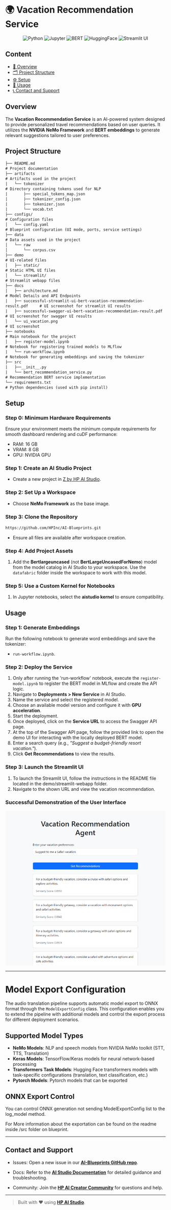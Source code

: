 # 🌍 Vacation Recommendation Service

<div align="center">

![Python](https://img.shields.io/badge/Python-3.11+-blue.svg?logo=python)
![Jupyter](https://img.shields.io/badge/Jupyter-supported-orange.svg?logo=jupyter)
![BERT](https://img.shields.io/badge/BERT-embeddings-lightgreen.svg)
![HuggingFace](https://img.shields.io/badge/Hugging--Face-model-yellow.svg?logo=huggingface)
![Streamlit UI](https://img.shields.io/badge/User%20Interface-Streamlit-ff4b4b.svg?logo=streamlit)

</div>

## Content

- [🧠 Overview](#overview)
- [🗂 Project Structure](#project-structure)
- [⚙️ Setup](#setup)
- [🚀 Usage](#usage)
- [📞 Contact and Support](#contact-and-support)

## Overview

The **Vacation Recommendation Service** is an AI-powered system designed to provide personalized travel recommendations based on user queries. It utilizes the **NVIDIA NeMo Framework** and **BERT embeddings** to generate relevant suggestions tailored to user preferences.

## Project Structure

```
├── README.md                                                               # Project documentation
├── artifacts                                                               # Artifacts used in the project
|   └── tokenizer                                                           # Directory containing tokens used for NLP
|       ├── special_tokens_map.json
|       ├── tokenizer_config.json
|       ├── tokenizer.json
|       └── vocab.txt
├── configs/                                                                # Configuration files
│   └── config.yaml                                                         # Blueprint configuration (UI mode, ports, service settings)
├── data                                                                    # Data assets used in the project
│   └── raw
│       └── corpus.csv
├── demo                                                                    # UI-related files
│   ├── static/                                                             # Static HTML UI files
│   └── streamlit/                                                          # Streamlit webapp files
├── docs
│   ├── architecture.md                                                     # Model Details and API Endpoints
|   ├── successful-streamlit-ui-bert-vacation-recommendation-result.pdf     # UI screenshot for streamlit UI results
|   ├── successful-swagger-ui-bert-vacation-recommendation-result.pdf       # UI screenshot for swagger UI results
│   └── ui_vacation.png                                                     # UI screenshot
├── notebooks                                                               # Main notebook for the project
│   ├── register-model.ipynb                                                # Notebook for registering trained models to MLflow
|   └── run-workflow.ipynb                                                  # Notebook for generating embeddings and saving the tokenizer
├── src
|   ├──__init__.py
|   └── bert_recommendation_service.py                                       # Recommendation BERT service implementation
└── requirements.txt                                                        # Python dependencies (used with pip install)
```

## Setup

### Step 0: Minimum Hardware Requirements

Ensure your environment meets the minimum compute requirements for smooth dashboard rendering and cuDF performance:

- RAM: 16 GB
- VRAM: 8 GB
- GPU: NVIDIA GPU

### Step 1: Create an AI Studio Project

- Create a new project in [Z by HP AI Studio](https://zdocs.datascience.hp.com/docs/aistudio/overview).

### Step 2: Set Up a Workspace

- Choose **NeMo Framework** as the base image.

### Step 3: Clone the Repository

```bash
https://github.com/HPInc/AI-Blueprints.git
```

- Ensure all files are available after workspace creation.

### Step 4: Add Project Assets

1. Add the **Bertlargeuncased** (not **BertLargeUncasedForNemo**) model from the model catalog in AI Studio to your workspace. Use the `datafabric` folder inside the workspace to work with this model.

### Step 5: Use a Custom Kernel for Notebooks

1. In Jupyter notebooks, select the **aistudio kernel** to ensure compatibility.

## Usage

### Step 1: Generate Embeddings

Run the following notebook to generate word embeddings and save the tokenizer:

- `run-workflow.ipynb`.

### Step 2: Deploy the Service

1. Only after running the 'run-workflow' notebook, execute the `register-model.ipynb` to register the BERT model in MLflow and create the API logic.
2. Navigate to **Deployments > New Service** in AI Studio.
3. Name the service and select the registered model.
4. Choose an available model version and configure it with **GPU acceleration**.
5. Start the deployment.
6. Once deployed, click on the **Service URL** to access the Swagger API page.
7. At the top of the Swagger API page, follow the provided link to open the demo UI for interacting with the locally deployed BERT model.
8. Enter a search query (e.g., _"Suggest a budget-friendly resort vacation."_).
9. Click **Get Recommendations** to view the results.

### Step 3: Launch the Streamlit UI

1. To launch the Streamlit UI, follow the instructions in the README file located in the demo/streamlit-webapp folder.
2. Navigate to the shown URL and view the vacation recommendation.

### Successful Demonstration of the User Interface

![Vacation Recommendation Demo UI](docs/html-ui-vacation-recommendation.png)

---

# Model Export Configuration

The audio translation pipeline supports automatic model export to ONNX format through the `ModelExportConfig` class. This configuration enables you to extend the pipeline with additional models and control the export process for different deployment scenarios.

## Supported Model Types

- **NeMo Models**: NLP and speech models from NVIDIA NeMo toolkit (STT, TTS, Translation)
- **Keras Models**: TensorFlow/Keras models for neural network-based processing
- **Transformers Task Models**: Hugging Face transformers models with task-specific configurations (translation, text classification, etc.)
- **Pytorch Models**: Pytorch models that can be exported

## ONNX Export Control

You can control ONNX generation not sending ModelExportConfig list to the log_model method.

For More information about the exportation can be found on the readme inside /src folder on blueprint.

---

## Contact and Support

- Issues: Open a new issue in our [**AI-Blueprints GitHub repo**](https://github.com/HPInc/AI-Blueprints).

- Docs: Refer to the **[AI Studio Documentation](https://zdocs.datascience.hp.com/docs/aistudio/overview)** for detailed guidance and troubleshooting.

- Community: Join the [**HP AI Creator Community**](https://community.datascience.hp.com/) for questions and help.

---

> Built with ❤️ using [**HP AI Studio**](https://www.hp.com/us-en/workstations/ai-studio.html).
